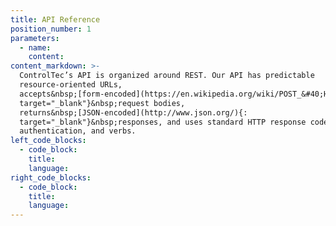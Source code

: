 ```yaml
---
title: API Reference
position_number: 1
parameters:
  - name:
    content:
content_markdown: >-
  ControlTec’s API is organized around REST. Our API has predictable
  resource-oriented URLs,
  accepts&nbsp;[form-encoded](https://en.wikipedia.org/wiki/POST_&#40;HTTP&#41;#Use_for_submitting_web_forms){:
  target="_blank"}&nbsp;request bodies,
  returns&nbsp;[JSON-encoded](http://www.json.org/){:
  target="_blank"}&nbsp;responses, and uses standard HTTP response codes,
  authentication, and verbs.
left_code_blocks:
  - code_block:
    title:
    language:
right_code_blocks:
  - code_block:
    title:
    language:
---
```

